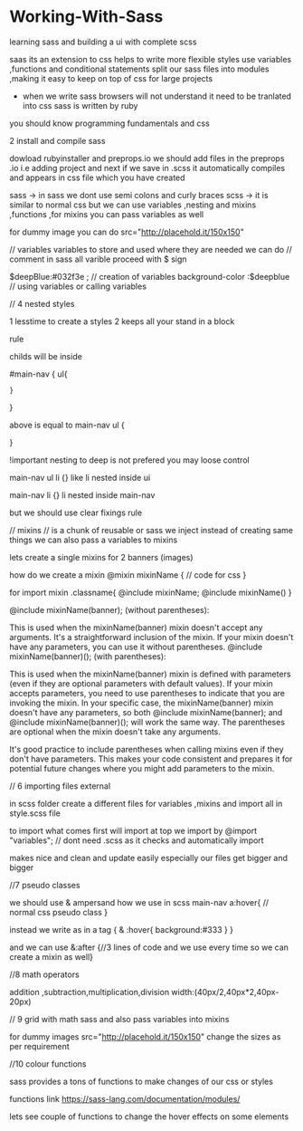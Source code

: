 # Working-With-Sass
learning sass and building a ui with complete scss


saas
its an extension to css helps to write more flexible styles
use variables ,functions and conditional statements 
split our sass files into modules ,making it easy to keep on top of css for large projects

- when we write sass browsers will not understand it need to be tranlated into css
sass is written by ruby

you should know programming fundamentals and css


2 install and compile sass

dowload rubyinstaller and preprops.io  we should add files in the preprops .io i.e adding project and next if we save in .scss it automatically compiles and appears in css file which you have created 

sass -> in sass we dont use semi colons and curly braces 
scss ->  it is similar to normal css but we can use variables ,nesting and mixins ,functions ,for mixins you can pass variables as well

for dummy image you can do src="http://placehold.it/150x150"


//            variables 
variables  to store and used where they are needed 
we can do  // comment in sass
all varible proceed with $ sign

$deepBlue:#032f3e ; //  creation of variables 
background-color :$deepblue // using variables or calling variables

// 4         nested styles 

1 lesstime to create a styles 
2 keeps all your stand in a block

rule 

childs will be inside 

#main-nav {
    ul{

    }
}


above is equal to main-nav ul {

}


!important  nesting to deep is not prefered you may loose control 

main-nav ul li {}   like li nested inside ui

main-nav li {} li nested inside main-nav


but we should use clear fixings rule 


//    mixins 
// is a chunk of reusable or sass we inject 
instead of creating same things we can also pass a variables to mixins


lets create a single mixins for 2 banners (images)

how do we create a mixin 
@mixin mixinName {
    // code for css 
}

for import mixin
.classname{
    @include mixinName;
    @include mixinName()
}

@include mixinName(banner); (without parentheses):

This is used when the mixinName(banner) mixin doesn't accept any arguments. It's a straightforward inclusion of the mixin.
If your mixin doesn't have any parameters, you can use it without parentheses.
@include mixinName(banner)(); (with parentheses):

This is used when the mixinName(banner) mixin is defined with parameters (even if they are optional parameters with default values).
If your mixin accepts parameters, you need to use parentheses to indicate that you are invoking the mixin.
In your specific case, the mixinName(banner) mixin doesn't have any parameters, so both @include mixinName(banner); and @include mixinName(banner)(); will work the same way. The parentheses are optional when the mixin doesn't take any arguments.

It's good practice to include parentheses when calling mixins even if they don't have parameters. This makes your code consistent and prepares it for potential future changes where you might add parameters to the mixin.


//   6 importing files external

in scss folder create a different files for variables ,mixins and import all in style.scss file 

to import what comes first will import at top 
we import by @import "variables"; // dont need .scss as it checks and automatically import 


 makes nice and clean and update easily especially our files get bigger and bigger 

 
//7 pseudo classes 
  
  we should use & ampersand 
how we use in scss
main-nav a:hover{
    // normal css pseudo class
}

instead we write as in
 a tag {
     & :hover{
        background:#333
     }
}

and we can use &:after {//3 lines of code and we use every time so we can create a mixin as well}

//8       math operators

addition ,subtraction,multiplication,division 
width:(40px/2,40px*2,40px-20px)



// 9   grid with math sass  and also pass variables into mixins

for dummy images  src="http://placehold.it/150x150"    change the sizes as per requirement 


//10       colour   functions 

sass provides a tons of functions to make changes of our css or styles

functions link   https://sass-lang.com/documentation/modules/


lets see couple of functions to change the hover effects on some elements
